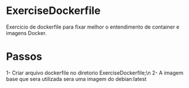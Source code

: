 # ExerciseDockerfile

Exercicio de dockerfile para fixar melhor o 
entendimento de container e imagens Docker.

# Passos

 1- Criar arquivo dockerfile no diretorio 
 ExerciseDockerfile;\n
 2- A imagem base que sera utilizada sera
 uma imagem do debian:latest
 
